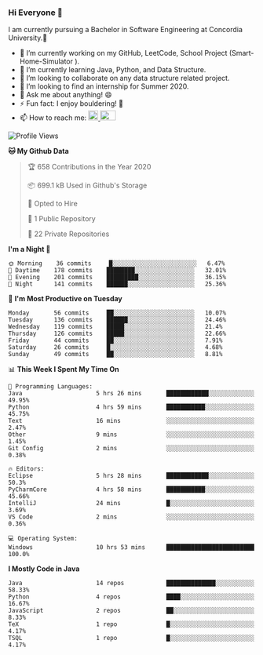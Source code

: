 ### Hi Everyone 👋
I am currently pursuing a Bachelor in Software Engineering at Concordia University.🏫

- 🔭 I’m currently working on my GitHub, LeetCode, School Project (Smart-Home-Simulator ).
- 🌱 I’m currently learning Java, Python, and Data Structure.
- 👯 I’m looking to collaborate on any data structure related project.
- 🤔 I’m looking to find an internship for Summer 2020.
- 💬 Ask me about anything! 😄
- ⚡ Fun fact: I enjoy bouldering! 🧗‍
- 📫 How to reach me: <a href="https://www.linkedin.com/in/siu-tong-ye/" target="_blank"> <img width="20px" width="32" src="https://cdn.jsdelivr.net/npm/simple-icons@v3/icons/linkedin.svg" /> </a> <a href="mailto:SiuTongYe@gmail.com" target="_blank"> <img height="20" width="32" src="https://cdn.jsdelivr.net/npm/simple-icons@v3/icons/gmail.svg" /> </a>

<!--START_SECTION:waka-->
![Profile Views](http://img.shields.io/badge/Profile%20Views-36-blue)

**🐱 My Github Data** 

> 🏆 658 Contributions in the Year 2020
 > 
> 📦 699.1 kB Used in Github's Storage 
 > 
> 💼 Opted to Hire
 > 
> 📜 1 Public Repository 
 > 
> 🔑 22 Private Repositories 

**I'm a Night 🦉** 

```text
🌞 Morning    36 commits     █░░░░░░░░░░░░░░░░░░░░░░░░   6.47% 
🌆 Daytime    178 commits    ████████░░░░░░░░░░░░░░░░░   32.01% 
🌃 Evening    201 commits    █████████░░░░░░░░░░░░░░░░   36.15% 
🌙 Night      141 commits    ██████░░░░░░░░░░░░░░░░░░░   25.36%

```
📅 **I'm Most Productive on Tuesday** 

```text
Monday       56 commits     ██░░░░░░░░░░░░░░░░░░░░░░░   10.07% 
Tuesday      136 commits    ██████░░░░░░░░░░░░░░░░░░░   24.46% 
Wednesday    119 commits    █████░░░░░░░░░░░░░░░░░░░░   21.4% 
Thursday     126 commits    █████░░░░░░░░░░░░░░░░░░░░   22.66% 
Friday       44 commits     ██░░░░░░░░░░░░░░░░░░░░░░░   7.91% 
Saturday     26 commits     █░░░░░░░░░░░░░░░░░░░░░░░░   4.68% 
Sunday       49 commits     ██░░░░░░░░░░░░░░░░░░░░░░░   8.81%

```


📊 **This Week I Spent My Time On** 

```text
💬 Programming Languages: 
Java                     5 hrs 26 mins       ████████████░░░░░░░░░░░░░   49.95% 
Python                   4 hrs 59 mins       ███████████░░░░░░░░░░░░░░   45.75% 
Text                     16 mins             ░░░░░░░░░░░░░░░░░░░░░░░░░   2.47% 
Other                    9 mins              ░░░░░░░░░░░░░░░░░░░░░░░░░   1.45% 
Git Config               2 mins              ░░░░░░░░░░░░░░░░░░░░░░░░░   0.38%

🔥 Editors: 
Eclipse                  5 hrs 28 mins       ████████████░░░░░░░░░░░░░   50.3% 
PyCharmCore              4 hrs 58 mins       ███████████░░░░░░░░░░░░░░   45.66% 
IntelliJ                 24 mins             █░░░░░░░░░░░░░░░░░░░░░░░░   3.69% 
VS Code                  2 mins              ░░░░░░░░░░░░░░░░░░░░░░░░░   0.36%

💻 Operating System: 
Windows                  10 hrs 53 mins      █████████████████████████   100.0%

```

**I Mostly Code in Java** 

```text
Java                     14 repos            ██████████████░░░░░░░░░░░   58.33% 
Python                   4 repos             ████░░░░░░░░░░░░░░░░░░░░░   16.67% 
JavaScript               2 repos             ██░░░░░░░░░░░░░░░░░░░░░░░   8.33% 
TeX                      1 repo              █░░░░░░░░░░░░░░░░░░░░░░░░   4.17% 
TSQL                     1 repo              █░░░░░░░░░░░░░░░░░░░░░░░░   4.17%

```



<!--END_SECTION:waka-->
